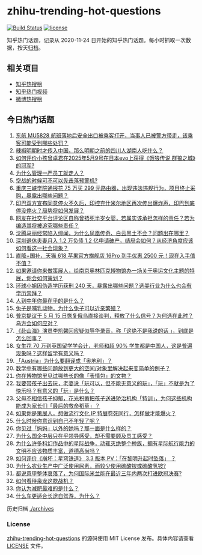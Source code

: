# zhihu-trending-hot-questions

[![Build Status](https://github.com/justjavac/zhihu-trending-hot-questions/workflows/ci/badge.svg?branch=master)](https://github.com/justjavac/zhihu-trending-hot-questions/actions)
[![license](https://img.shields.io/github/license/justjavac/zhihu-trending-hot-questions)](https://github.com/justjavac/zhihu-trending-hot-questions/blob/master/LICENSE)

知乎热门话题，记录从 2020-11-24
日开始的知乎热门话题。每小时抓取一次数据，按天[归档](./archives)。

## 相关项目

- [知乎热搜榜](https://github.com/justjavac/zhihu-trending-top-search)
- [知乎热门视频](https://github.com/justjavac/zhihu-trending-hot-video)
- [微博热搜榜](https://github.com/justjavac/weibo-trending-hot-search)

## 今日热门话题

<!-- BEGIN -->
<!-- 最后更新时间 Mon May 12 2025 01:06:33 GMT+0800 (China Standard Time) -->

1. [东航 MU5828 航班落地后安全出口被乘客打开，当事人已被警方带走，该乘客可能受到哪些处罚？](https://www.zhihu.com/question/1904938806571917600)
1. [辣椒明朝时才传入中国，那么明朝之前的四川人湖南人吃什么？](https://www.zhihu.com/question/335637235)
1. [如何评价小孩曾卓君在2025年5月9号在日本evo上获得《饿狼传说 群狼之城》的冠军?](https://www.zhihu.com/question/1904317899268678100)
1. [为什么管理一严员工就走人？](https://www.zhihu.com/question/1904109747277366300)
1. [空战的时候可不可以先击落预警机?](https://www.zhihu.com/question/27704977)
1. [重庆三峡学院通报花 75 万买 299 元路由器，出现违法违规行为，项目终止采购，暴露出哪些问题？](https://www.zhihu.com/question/1904373419966989800)
1. [印巴双方宣布同意停火不久后，印控克什米尔地区再次传出爆炸声，印巴到底停没停火？局势将如何发展？](https://www.zhihu.com/question/1904826705249531100)
1. [网友在社交平台评论区自称曾捂死半岁女婴，若属实该承担怎样的责任？若为编造其将被追究哪些责任？](https://www.zhihu.com/question/1904586583774028300)
1. [沈腾马丽经常陷入绯闻，为什么凤凰传奇、白云黑土不会？问题出在哪里？](https://www.zhihu.com/question/1904179841575646500)
1. [深圳退休夫妻月入 1.2 万负债 1.2 亿申请破产，结局会如何？从经济角度应该如何看这一社会现象？](https://www.zhihu.com/question/1904837508690338300)
1. [直降+国补，天猫 618 苹果官方旗舰店 16Pro 到手优惠 2500 元！现在入手值不值？](https://www.zhihu.com/question/1904958400900600600)
1. [如果邀请你来做策展人，给南京奥林匹克博物馆办一场关于奥运文化主题的特展，你会如何策划？](https://www.zhihu.com/question/1900167266621985300)
1. [环球小姐因伪造学历获刑 240 天，暴露出哪些问题？选美行业为什么也会有学历崇拜？](https://www.zhihu.com/question/1904263305020797400)
1. [人到中年你最在乎的是什么？](https://www.zhihu.com/question/1903201126402232800)
1. [兔子是哺乳动物，为什么兔子可以近亲繁殖？](https://www.zhihu.com/question/1903786776876777500)
1. [普京提议于 5 月 15 日恢复俄乌直接谈判，释放了什么信号？为何选在此时？乌方会如何应对？](https://www.zhihu.com/question/1904822168841318400)
1. [《赴山海》演员李凯馨回应疑似辱华录音，称「这绝不是我说的话 」，到底是怎么回事？](https://www.zhihu.com/question/1904664356655952600)
1. [女生花 70 万到英国留学学会计，老师和超 90% 学生都是中国人，这是普遍现象吗？这样留学有意义吗？](https://www.zhihu.com/question/1904574898766045200)
1. [「Austria」为什么要翻译成「奥地利」？](https://www.zhihu.com/question/19840370)
1. [数学中有哪些问题放到更大的空间/对象里解决起来变简单的例子？](https://www.zhihu.com/question/1888657881399817000)
1. [你在博物馆里见过哪些长的像「表情包」的文物？](https://www.zhihu.com/question/1896581011917222100)
1. [我要带孩子出去玩，老婆说「玩可以，但不能无意义的玩」，「玩」不就是为了快乐吗？有意义的「玩」是什么？](https://www.zhihu.com/question/15593126326)
1. [父母不相信孩子抑郁，花光积蓄把孩子送进矫治机构「特训」，为何这些机构能成为家长们「最后的救命稻草」？](https://www.zhihu.com/question/1904248694938800400)
1. [如果你是策展人，想做流行文化 IP 特展卷死同行，怎样做才能爆火？](https://www.zhihu.com/question/1901267012245753900)
1. [什么时候你意识到自己不年轻了呢？](https://www.zhihu.com/question/13303758748)
1. [你见过「妈妈」以外的她吗？那一面是什么样的？](https://www.zhihu.com/question/1904843856236732700)
1. [为什么国企中层只在乎领导感受，却不需要顾及员工感受？](https://www.zhihu.com/question/1903851141604831200)
1. [为什么许多科幻作品中的星际战争，动辄灭绝整个种族，拥有星际航行能力的文明不应该物质丰富，道德高尚吗？](https://www.zhihu.com/question/10649476672)
1. [如何评价《崩坏：星穹铁道》 3.3 版本 PV：「在黎明升起时坠落」 ？](https://www.zhihu.com/question/1904279184978745300)
1. [为什么农业生产中广泛使用尿素，而较少使用碳酸铵或碳酸氢铵?](https://www.zhihu.com/question/1897683904753797000)
1. [都说意甲整体衰落了，为何国际米兰能在最近三年内两次打进欧冠决赛?](https://www.zhihu.com/question/1904274884474929200)
1. [如何看待枭龙这款战机？](https://www.zhihu.com/question/26862421)
1. [你认为减肥最难的是什么？](https://www.zhihu.com/question/662351832)
1. [什么车更适合长途自驾游，为什么？](https://www.zhihu.com/question/509797303)

<!-- END -->

历史归档 [./archives](./archives)

### License

[zhihu-trending-hot-questions](https://github.com/justjavac/zhihu-trending-hot-questions)
的源码使用 MIT License 发布。具体内容请查看 [LICENSE](./LICENSE) 文件。
